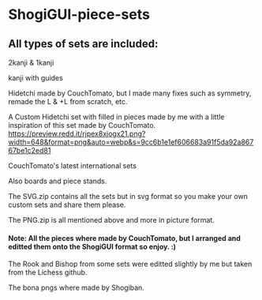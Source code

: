 # ShogiGUI-piece-sets
## All types of sets are included:
2kanji & 1kanji

kanji with guides

Hidetchi made by CouchTomato, but I made many fixes such as symmetry, remade the L & +L from scratch, etc.

A Custom Hidetchi set with filled in pieces made by me with a little inspiration of this set made by CouchTomato.
https://preview.redd.it/rjpex8xjogx21.png?width=648&format=png&auto=webp&s=9cc6b1e1ef606683a91f5da92a86767be1c2ed81

CouchTomato's latest international sets

Also boards and piece stands.

The SVG.zip contains all the sets but in svg format so you make your own custom sets and share them please.

The PNG.zip is all mentioned above and more in picture format.

#### Note: All the pieces where made by CouchTomato, but I arranged and editted them onto the ShogiGUI format so enjoy. :)

The Rook and Bishop from some sets were editted slightly by me but taken from the Lichess github.

The bona pngs where made by Shogiban.
